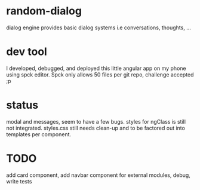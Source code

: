# random-dialog
dialog engine  provides basic dialog systems i.e conversations, thoughts, ...

# dev tool 
I developed, debugged, and deployed this little angular app on my phone using spck editor. Spck only allows 50 files per git repo, challenge accepted ;p

# status
modal and messages, seem to have a few bugs. styles for ngClass is still not integrated. styles.css still needs clean-up and to be factored out into templates per component.

# TODO
add card component, add navbar component for external modules, debug, write tests